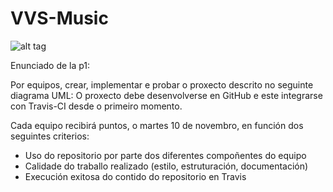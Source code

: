 # VVS-Music
![alt tag](https://travis-ci.org/heishiro-slash/VVS-Music.svg?branch=master)

Enunciado de la p1:

Por equipos, crear, implementar e probar o proxecto descrito no seguinte diagrama UML:
O proxecto debe desenvolverse en GitHub e este integrarse con Travis-CI desde o primeiro momento.

Cada equipo recibirá puntos, o martes 10 de novembro, en función dos seguintes criterios:

- Uso do repositorio por parte dos diferentes compoñentes do equipo
- Calidade do traballo realizado (estilo, estruturación, documentación)
- Execución exitosa do contido do repositorio en Travis


